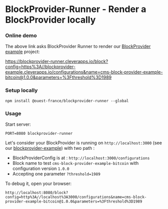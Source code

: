 # BlockProvider-Runner - Render a BlockProvider locally

### Online demo

The above link asks BlockProvider Runner to render our
[BlockProvider example](../blockprovider-example) project:

https://blockprovider-runner.cleverapps.io/block?config=https%3A//blockprovider-example.cleverapps.io/configurations&name=cms-block-provider-example-bitcoin@1.0.0&parameters=%3Fthreshold%3D1989

### Setup locally

```
npm install @ouest-france/blockprovider-runner --global
```

### Usage

Start server:

```
PORT=8080 blockprovider-runner
```

Let's consider your BlockProvider is running on `http://localhost:3000` (see our
[blockprovider-example](../blockprovider-example)) with two path :

* BlockProviderConfig is at : `http://localhost:3000/configurations`
* Block name to test `cms-block-provider-example-bitcoin` with configuration
  version `1.0.0`
* Accepting one parameter `?threshold=1989`

To debug it, open your browser:

```
http://localhost:8080/block?config=http%3A//localhost%3A3000/configurations&name=cms-block-provider-example-bitcoin@1.0.0&parameters=%3Fthreshold%3D1989
```
